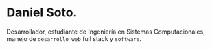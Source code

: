 # Daniel Soto.

Desarrollador, estudiante de Ingeniería en Sistemas Computacionales, manejo de `desarrollo web` full stack y `software`.
